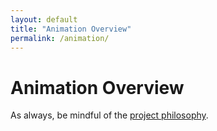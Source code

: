 ```yaml
---
layout: default
title: "Animation Overview"
permalink: /animation/
---
```


# Animation Overview

As always, be mindful of the [project philosophy](../philosophy).
